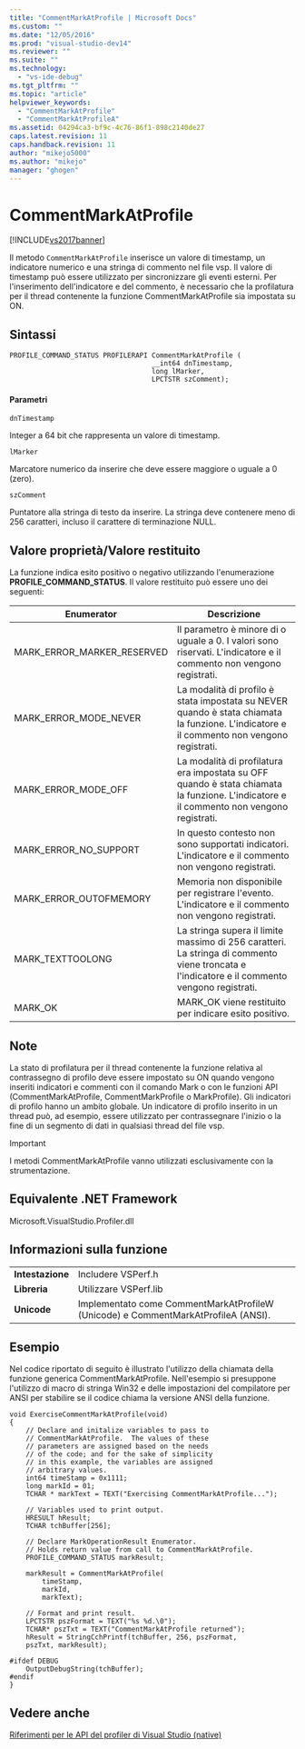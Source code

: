 ```yaml
---
title: "CommentMarkAtProfile | Microsoft Docs"
ms.custom: ""
ms.date: "12/05/2016"
ms.prod: "visual-studio-dev14"
ms.reviewer: ""
ms.suite: ""
ms.technology: 
  - "vs-ide-debug"
ms.tgt_pltfrm: ""
ms.topic: "article"
helpviewer_keywords: 
  - "CommentMarkAtProfile"
  - "CommentMarkAtProfileA"
ms.assetid: 04294ca3-bf9c-4c76-86f1-898c2140de27
caps.latest.revision: 11
caps.handback.revision: 11
author: "mikejo5000"
ms.author: "mikejo"
manager: "ghogen"
---
```

# CommentMarkAtProfile
[!INCLUDE[vs2017banner](../code-quality/includes/vs2017banner.md)]

Il metodo `CommentMarkAtProfile` inserisce un valore di timestamp, un indicatore numerico e una stringa di commento nel file vsp.  Il valore di timestamp può essere utilizzato per sincronizzare gli eventi esterni.  Per l'inserimento dell'indicatore e del commento, è necessario che la profilatura per il thread contenente la funzione CommentMarkAtProfile sia impostata su ON.  
  
## Sintassi  
  
```  
PROFILE_COMMAND_STATUS PROFILERAPI CommentMarkAtProfile (  
                                   __int64 dnTimestamp,  
                                   long lMarker,  
                                   LPCTSTR szComment);  
```  
  
#### Parametri  
 `dnTimestamp`  
  
 Integer a 64 bit che rappresenta un valore di timestamp.  
  
 `lMarker`  
  
 Marcatore numerico da inserire  che deve essere maggiore o uguale a 0 \(zero\).  
  
 `szComment`  
  
 Puntatore alla stringa di testo da inserire.  La stringa deve contenere meno di 256 caratteri, incluso il carattere di terminazione NULL.  
  
## Valore proprietà\/Valore restituito  
 La funzione indica esito positivo o negativo utilizzando l'enumerazione **PROFILE\_COMMAND\_STATUS**.  Il valore restituito può essere uno dei seguenti:  
  
|Enumerator|Descrizione|  
|----------------|-----------------|  
|MARK\_ERROR\_MARKER\_RESERVED|Il parametro è minore di o uguale a 0.  I valori sono riservati.  L'indicatore e il commento non vengono registrati.|  
|MARK\_ERROR\_MODE\_NEVER|La modalità di profilo è stata impostata su NEVER quando è stata chiamata la funzione.  L'indicatore e il commento non vengono registrati.|  
|MARK\_ERROR\_MODE\_OFF|La modalità di profilatura era impostata su OFF quando è stata chiamata la funzione.  L'indicatore e il commento non vengono registrati.|  
|MARK\_ERROR\_NO\_SUPPORT|In questo contesto non sono supportati indicatori.  L'indicatore e il commento non vengono registrati.|  
|MARK\_ERROR\_OUTOFMEMORY|Memoria non disponibile per registrare l'evento.  L'indicatore e il commento non vengono registrati.|  
|MARK\_TEXTTOOLONG|La stringa supera il limite massimo di 256 caratteri.  La stringa di commento viene troncata e l'indicatore e il commento vengono registrati.|  
|MARK\_OK|MARK\_OK viene restituito per indicare esito positivo.|  
  
## Note  
 La stato di profilatura per il thread contenente la funzione relativa al contrassegno di profilo deve essere impostato su ON quando vengono inseriti indicatori e commenti con il comando Mark o con le funzioni API \(CommentMarkAtProfile, CommentMarkProfile o MarkProfile\).  Gli indicatori di profilo hanno un ambito globale.  Un indicatore di profilo inserito in un thread può, ad esempio, essere utilizzato per contrassegnare l'inizio o la fine di un segmento di dati in qualsiasi thread del file vsp.  
  
> [!IMPORTANT]
>  I metodi CommentMarkAtProfile vanno utilizzati esclusivamente con la strumentazione.  
  
## Equivalente .NET Framework  
 Microsoft.VisualStudio.Profiler.dll  
  
## Informazioni sulla funzione  
  
|||  
|-|-|  
|**Intestazione**|Includere VSPerf.h|  
|**Libreria**|Utilizzare VSPerf.lib|  
|**Unicode**|Implementato come CommentMarkAtProfileW \(Unicode\) e CommentMarkAtProfileA \(ANSI\).|  
  
## Esempio  
 Nel codice riportato di seguito è illustrato l'utilizzo della chiamata della funzione generica CommentMarkAtProfile.  Nell'esempio si presuppone l'utilizzo di macro di stringa Win32 e delle impostazioni del compilatore per ANSI per stabilire se il codice chiama la versione ANSI della funzione.  
  
```  
void ExerciseCommentMarkAtProfile(void)  
{  
    // Declare and initalize variables to pass to   
    // CommentMarkAtProfile.  The values of these   
    // parameters are assigned based on the needs   
    // of the code; and for the sake of simplicity  
    // in this example, the variables are assigned  
    // arbitrary values.  
    int64 timeStamp = 0x1111;  
    long markId = 01;  
    TCHAR * markText = TEXT("Exercising CommentMarkAtProfile...");  
  
    // Variables used to print output.  
    HRESULT hResult;  
    TCHAR tchBuffer[256];  
  
    // Declare MarkOperationResult Enumerator.    
    // Holds return value from call to CommentMarkAtProfile.  
    PROFILE_COMMAND_STATUS markResult;  
  
    markResult = CommentMarkAtProfile(  
        timeStamp,  
        markId,  
        markText);  
  
    // Format and print result.  
    LPCTSTR pszFormat = TEXT("%s %d.\0");  
    TCHAR* pszTxt = TEXT("CommentMarkAtProfile returned");  
    hResult = StringCchPrintf(tchBuffer, 256, pszFormat,   
    pszTxt, markResult);  
  
#ifdef DEBUG  
    OutputDebugString(tchBuffer);  
#endif  
}  
```  
  
## Vedere anche  
 [Riferimenti per le API del profiler di Visual Studio \(native\)](../profiling/visual-studio-profiler-api-reference-native.md)